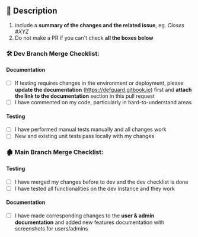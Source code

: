 ## 📖 Description

1. include a **summary of the changes and the related issue**, eg. _Closes #XYZ_
2. Do not make a PR if you can't check **all the boxes below**

### 🛠️ Dev Branch Merge Checklist:

#### Documentation ###

- [ ] If testing requires changes in the environment or deployment, please **update the documentation** (https://defguard.gitbook.io) first and **attach the link to the documentation** section in this pull request
- [ ] I have commented on my code, particularly in hard-to-understand areas

#### Testing ### 

- [ ] I have performed manual tests manually and all changes work
- [ ] New and existing unit tests pass locally with my changes

### 🏚️ Main Branch Merge Checklist:

#### Testing ### 

- [ ] I have merged my changes before to dev and the dev checklist is done
- [ ] I have tested all functionalities on the dev instance and they work

#### Documentation ###

- [ ] I have made corresponding changes to the **user & admin documentation** and added new features documentation with screenshots for users/admins
